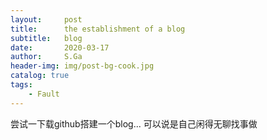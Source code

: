 ```yaml
---
layout:     post
title:      the establishment of a blog
subtitle:   blog
date:       2020-03-17
author:     S.Ga
header-img: img/post-bg-cook.jpg
catalog: true
tags:
    - Fault
---
```




尝试一下载github搭建一个blog...
可以说是自己闲得无聊找事做
